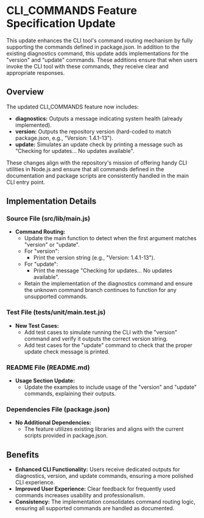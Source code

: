 # CLI_COMMANDS Feature Specification Update

This update enhances the CLI tool's command routing mechanism by fully supporting the commands defined in package.json. In addition to the existing diagnostics command, this update adds implementations for the "version" and "update" commands. These additions ensure that when users invoke the CLI tool with these commands, they receive clear and appropriate responses.

## Overview

The updated CLI_COMMANDS feature now includes:
- **diagnostics:** Outputs a message indicating system health (already implemented).
- **version:** Outputs the repository version (hard-coded to match package.json, e.g., "Version: 1.4.1-13").
- **update:** Simulates an update check by printing a message such as "Checking for updates... No updates available".

These changes align with the repository's mission of offering handy CLI utilities in Node.js and ensure that all commands defined in the documentation and package scripts are consistently handled in the main CLI entry point.

## Implementation Details

### Source File (src/lib/main.js)
- **Command Routing:**
  - Update the main function to detect when the first argument matches "version" or "update".
  - For "version":
    - Print the version string (e.g., "Version: 1.4.1-13").
  - For "update":
    - Print the message "Checking for updates... No updates available".
  - Retain the implementation of the diagnostics command and ensure the unknown command branch continues to function for any unsupported commands.

### Test File (tests/unit/main.test.js)
- **New Test Cases:**
  - Add test cases to simulate running the CLI with the "version" command and verify it outputs the correct version string.
  - Add test cases for the "update" command to check that the proper update check message is printed.

### README File (README.md)
- **Usage Section Update:**
  - Update the examples to include usage of the "version" and "update" commands, explaining their outputs.

### Dependencies File (package.json)
- **No Additional Dependencies:**
  - The feature utilizes existing libraries and aligns with the current scripts provided in package.json.

## Benefits

- **Enhanced CLI Functionality:** Users receive dedicated outputs for diagnostics, version, and update commands, ensuring a more polished CLI experience.
- **Improved User Experience:** Clear feedback for frequently used commands increases usability and professionalism.
- **Consistency:** The implementation consolidates command routing logic, ensuring all supported commands are handled as documented.
